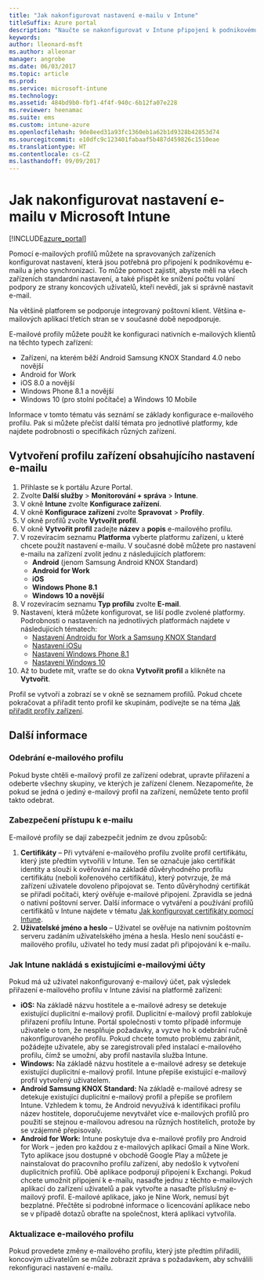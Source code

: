 ```yaml
---
title: "Jak nakonfigurovat nastavení e-mailu v Intune"
titleSuffix: Azure portal
description: "Naučte se nakonfigurovat v Intune připojení k podnikovému e-mailu na zařízeních, která spravujete."
keywords: 
author: lleonard-msft
ms.author: alleonar
manager: angrobe
ms.date: 06/03/2017
ms.topic: article
ms.prod: 
ms.service: microsoft-intune
ms.technology: 
ms.assetid: 484bd9b0-fbf1-4f4f-940c-6b12fa07e228
ms.reviewer: heenamac
ms.suite: ems
ms.custom: intune-azure
ms.openlocfilehash: 9de8eed31a93fc1360eb1a62b1d9328b42853d74
ms.sourcegitcommit: e10dfc9c123401fabaaf5b487d459826c1510eae
ms.translationtype: HT
ms.contentlocale: cs-CZ
ms.lasthandoff: 09/09/2017
---
```

# <a name="how-to-configure-email-settings-in-microsoft-intune"></a>Jak nakonfigurovat nastavení e-mailu v Microsoft Intune

[!INCLUDE[azure_portal](./includes/azure_portal.md)]

Pomocí e-mailových profilů můžete na spravovaných zařízeních konfigurovat nastavení, která jsou potřebná pro připojení k podnikovému e-mailu a jeho synchronizaci. To může pomoct zajistit, abyste měli na všech zařízeních standardní nastavení, a také přispět ke snížení počtu volání podpory ze strany koncových uživatelů, kteří nevědí, jak si správně nastavit e-mail.

Na většině platforem se podporuje integrovaný poštovní klient. Většina e-mailových aplikací třetích stran se v současné době nepodporuje.

E-mailové profily můžete použít ke konfiguraci nativních e-mailových klientů na těchto typech zařízení:

- Zařízení, na kterém běží Android Samsung KNOX Standard 4.0 nebo novější
- Android for Work
- iOS 8.0 a novější
- Windows Phone 8.1 a novější
- Windows 10 (pro stolní počítače) a Windows 10 Mobile

Informace v tomto tématu vás seznámí se základy konfigurace e-mailového profilu. Pak si můžete přečíst další témata pro jednotlivé platformy, kde najdete podrobnosti o specifikách různých zařízení.

## <a name="create-a-device-profile-containing-email-settings"></a>Vytvoření profilu zařízení obsahujícího nastavení e-mailu

1. Přihlaste se k portálu Azure Portal.
2. Zvolte **Další služby** > **Monitorování + správa** > **Intune**.
3. V okně **Intune** zvolte **Konfigurace zařízení**.
2. V okně **Konfigurace zařízení** zvolte **Spravovat** > **Profily**.
3. V okně profilů zvolte **Vytvořit profil**.
4. V okně **Vytvořit profil** zadejte **název** a **popis** e-mailového profilu.
5. V rozevíracím seznamu **Platforma** vyberte platformu zařízení, u které chcete použít nastavení e-mailu. V současné době můžete pro nastavení e-mailu na zařízení zvolit jednu z následujících platforem:
    - **Android** (jenom Samsung Android KNOX Standard)
    - **Android for Work**
    - **iOS**
    - **Windows Phone 8.1**
    - **Windows 10 a novější**
6. V rozevíracím seznamu **Typ profilu** zvolte **E-mail**.
7. Nastavení, která můžete konfigurovat, se liší podle zvolené platformy. Podrobnosti o nastaveních na jednotlivých platformách najdete v následujících tématech:
    - [Nastavení Androidu for Work a Samsung KNOX Standard](email-settings-android.md)
    - [Nastavení iOSu](email-settings-ios.md)
    - [Nastavení Windows Phone 8.1](email-settings-windows-phone-8-1.md)
    - [Nastavení Windows 10](email-settings-windows-10.md)
8. Až to budete mít, vraťte se do okna **Vytvořit profil** a klikněte na **Vytvořit**.

Profil se vytvoří a zobrazí se v okně se seznamem profilů.
Pokud chcete pokračovat a přiřadit tento profil ke skupinám, podívejte se na téma [Jak přiřadit profily zařízení](device-profile-assign.md).

## <a name="further-information"></a>Další informace

### <a name="remove-an-email-profile"></a>Odebrání e-mailového profilu

Pokud byste chtěli e-mailový profil ze zařízení odebrat, upravte přiřazení a odeberte všechny skupiny, ve kterých je zařízení členem. Nezapomeňte, že pokud se jedná o jediný e-mailový profil na zařízení, nemůžete tento profil takto odebrat.

### <a name="securing-email-access"></a>Zabezpečení přístupu k e-mailu

E-mailové profily se dají zabezpečit jedním ze dvou způsobů:

1. **Certifikáty** – Při vytváření e-mailového profilu zvolíte profil certifikátu, který jste předtím vytvořili v Intune. Ten se označuje jako certifikát identity a slouží k ověřování na základě důvěryhodného profilu certifikátu (neboli kořenového certifikátu), který potvrzuje, že má zařízení uživatele dovoleno připojovat se. Tento důvěryhodný certifikát se přiřadí počítači, který ověřuje e-mailové připojení. Zpravidla se jedná o nativní poštovní server.
Další informace o vytváření a používání profilů certifikátů v Intune najdete v tématu [Jak konfigurovat certifikáty pomocí Intune](certificates-configure.md).
2. **Uživatelské jméno a heslo** – Uživatel se ověřuje na nativním poštovním serveru zadáním uživatelského jména a hesla.
Heslo není součástí e-mailového profilu, uživatel ho tedy musí zadat při připojování k e-mailu.


### <a name="how-intune-handles-existing-email-accounts"></a>Jak Intune nakládá s existujícími e-mailovými účty

Pokud má už uživatel nakonfigurovaný e-mailový účet, pak výsledek přiřazení e-mailového profilu v Intune závisí na platformě zařízení:

- **iOS:** Na základě názvu hostitele a e-mailové adresy se detekuje existující duplicitní e-mailový profil. Duplicitní e-mailový profil zablokuje přiřazení profilu Intune. Portál společnosti v tomto případě informuje uživatele o tom, že nesplňuje požadavky, a vyzve ho k odebrání ručně nakonfigurovaného profilu. Pokud chcete tomuto problému zabránit, požádejte uživatele, aby se zaregistrovali před instalací e-mailového profilu, čímž se umožní, aby profil nastavila služba Intune.
- **Windows:** Na základě názvu hostitele a e-mailové adresy se detekuje existující duplicitní e-mailový profil. Intune přepíše existující e-mailový profil vytvořený uživatelem.
- **Android Samsung KNOX Standard:** Na základě e-mailové adresy se detekuje existující duplicitní e-mailový profil a přepíše se profilem Intune.
Vzhledem k tomu, že Android nevyužívá k identifikaci profilu název hostitele, doporučujeme nevytvářet více e-mailových profilů pro použití se stejnou e-mailovou adresou na různých hostitelích, protože by se vzájemně přepisovaly.
- **Android for Work:** Intune poskytuje dva e-mailové profily pro Android for Work – jeden pro každou z e-mailových aplikací Gmail a Nine Work. Tyto aplikace jsou dostupné v obchodě Google Play a můžete je nainstalovat do pracovního profilu zařízení, aby nedošlo k vytvoření duplicitních profilů. Obě aplikace podporují připojení k Exchangi. Pokud chcete umožnit připojení k e-mailu, nasaďte jednu z těchto e-mailových aplikací do zařízení uživatelů a pak vytvořte a nasaďte příslušný e-mailový profil. E-mailové aplikace, jako je Nine Work, nemusí být bezplatné. Přečtěte si podrobné informace o licencování aplikace nebo se v případě dotazů obraťte na společnost, která aplikaci vytvořila.

### <a name="update-an-email-profile"></a>Aktualizace e-mailového profilu

Pokud provedete změny e-mailového profilu, který jste předtím přiřadili, koncovým uživatelům se může zobrazit zpráva s požadavkem, aby schválili rekonfiguraci nastavení e-mailu.
